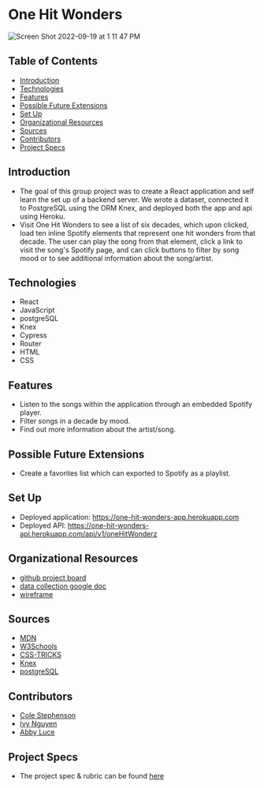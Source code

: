 # One Hit Wonders

![Screen Shot 2022-09-19 at 1 11 47 PM](https://user-images.githubusercontent.com/100726140/191096910-fa024654-646b-4e0b-b8ba-26e237f3c654.png)

## Table of Contents
  - [Introduction](#introduction)
  - [Technologies](#technologies)
  - [Features](#features)
  - [Possible Future Extensions](#possible-future-extensions)
  - [Set Up](#set-up)
  - [Organizational Resources](#organizational-resources)
  - [Sources](#sources)
  - [Contributors](#contributors)
  - [Project Specs](#project-specs)

## Introduction
  - The goal of this group project was to create a React application and self learn the set up of a backend server. We wrote a dataset, connected it to  PostgreSQL using the ORM Knex, and deployed both the app and api using Heroku. 
  - Visit One Hit Wonders to see a list of six decades, which upon clicked, load ten inline Spotify elements that represent one hit wonders from that decade. The user can play the song from that element, click a link to visit the song's Spotify page, and can click buttons to filter by song mood or to see additional information about the song/artist.

## Technologies
  - React
  - JavaScript
  - postgreSQL
  - Knex
  - Cypress
  - Router
  - HTML
  - CSS

## Features
- Listen to the songs within the application through an embedded Spotify player.
- Filter songs in a decade by mood.
- Find out more information about the artist/song.

## Possible Future Extensions
- Create a favorites list which can exported to Spotify as a playlist.

## Set Up
- Deployed application: https://one-hit-wonders-app.herokuapp.com
- Deployed API: https://one-hit-wonders-api.herokuapp.com/api/v1/oneHitWonderz

## Organizational Resources
- [github project board](https://github.com/users/colestephenson1/projects/1)
- [data collection google doc](https://docs.google.com/document/d/1MzZpRZ_WjslrsORh_CPJMzDTMtxBnPnhwczY1wrO8eg/edit)
- [wireframe](https://excalidraw.com/#room=ba9309875b79741e6450,P3Q_rXMLL8eVYMjxKoQrTQ)

## Sources
  - [MDN](http://developer.mozilla.org/en-US/)
  - [W3Schools](https://www.w3schools.com/)
  - [CSS-TRICKS](https://css-tricks.com/)
  - [Knex](https://knexjs.org/guide/)
  - [postgreSQL](https://www.postgresql.org/docs/current/)

## Contributors
  - [Cole Stephenson](https://github.com/colestephenson1)
  - [Ivy Nguyen](https://github.com/INguyen22)
  - [Abby Luce](https://github.com/abbyluce)

## Project Specs
  - The project spec & rubric can be found [here](https://frontend.turing.edu/projects/module-3/stretch.html)
